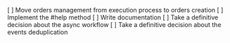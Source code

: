 [ ] Move orders management from execution process to orders creation
[ ] Implement the #help method
[ ] Write documentation
[ ] Take a definitive decision about the async workflow
[ ] Take a definitive decision about the events deduplication
